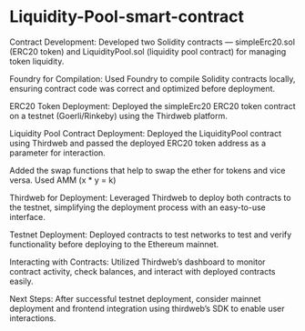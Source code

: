 # Liquidity-Pool-smart-contract
Contract Development: Developed two Solidity contracts — simpleErc20.sol (ERC20 token) and LiquidityPool.sol (liquidity pool contract) for managing token liquidity.

Foundry for Compilation: Used Foundry to compile Solidity contracts locally, ensuring contract code was correct and optimized before deployment.

ERC20 Token Deployment: Deployed the simpleErc20 ERC20 token contract on a testnet (Goerli/Rinkeby) using the Thirdweb platform.

Liquidity Pool Contract Deployment: Deployed the LiquidityPool contract using Thirdweb and passed the deployed ERC20 token address as a parameter for interaction.

Added the swap functions that help to swap the ether for tokens and vice versa.
Used AMM (x * y = k) 


Thirdweb for Deployment: Leveraged Thirdweb to deploy both contracts to the testnet, simplifying the deployment process with an easy-to-use interface.

Testnet Deployment: Deployed contracts to test networks to test and verify functionality before deploying to the Ethereum mainnet.

Interacting with Contracts: Utilized Thirdweb’s dashboard to monitor contract activity, check balances, and interact with deployed contracts easily.

Next Steps: After successful testnet deployment, consider mainnet deployment and frontend integration using thirdweb’s SDK to enable user interactions.
